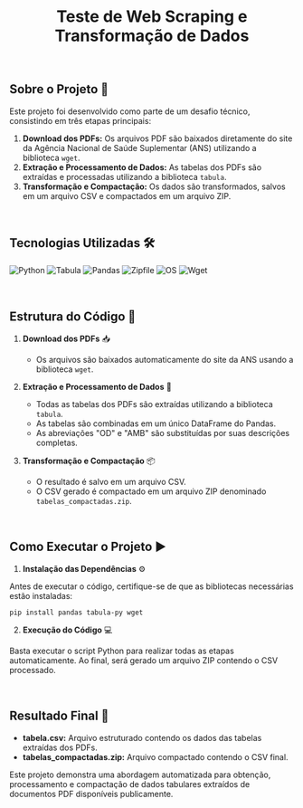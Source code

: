 <h1 align="center">Teste de Web Scraping e Transformação de Dados</h1>

<br>

<h2>Sobre o Projeto 🚀</h2>

Este projeto foi desenvolvido como parte de um desafio técnico, consistindo em três etapas principais:

1. **Download dos PDFs:** Os arquivos PDF são baixados diretamente do site da Agência Nacional de Saúde Suplementar (ANS) utilizando a biblioteca `wget`.
2. **Extração e Processamento de Dados:** As tabelas dos PDFs são extraídas e processadas utilizando a biblioteca `tabula`.
3. **Transformação e Compactação:** Os dados são transformados, salvos em um arquivo CSV e compactados em um arquivo ZIP.

<br>
<h2>Tecnologias Utilizadas 🛠️</h2>

<img align="center" alt="Python" src="https://img.shields.io/badge/Python-3776AB?style=for-the-badge&logo=python&logoColor=white"/>  <img align="center" alt="Tabula" src="https://img.shields.io/badge/Tabula-DC143C?style=for-the-badge&logo=adobeacrobatreader&logoColor=white"/>   <img align="center" alt="Pandas" src="https://img.shields.io/badge/Pandas-150458?style=for-the-badge&logo=pandas&logoColor=white"/>   <img align="center" alt="Zipfile" src="https://img.shields.io/badge/Zipfile-FFD700?style=for-the-badge&logo=files&logoColor=black"/>   <img align="center" alt="OS" src="https://img.shields.io/badge/OS-808080?style=for-the-badge&logo=linux&logoColor=white"/>  <img align="center" alt="Wget" src="https://img.shields.io/badge/Wget-006699?style=for-the-badge&logo=gnu&logoColor=white"/>  

<br>

<h2>Estrutura do Código 📜</h2>

1. **Download dos PDFs** 📥
   - Os arquivos são baixados automaticamente do site da ANS usando a biblioteca `wget`.
   
2. **Extração e Processamento de Dados** 🔄
   - Todas as tabelas dos PDFs são extraídas utilizando a biblioteca `tabula`.
   - As tabelas são combinadas em um único DataFrame do Pandas.
   - As abreviações "OD" e "AMB" são substituídas por suas descrições completas.
   
3. **Transformação e Compactação** 📦
   - O resultado é salvo em um arquivo CSV.
   - O CSV gerado é compactado em um arquivo ZIP denominado `tabelas_compactadas.zip`.

<br>

<h2>Como Executar o Projeto ▶️</h2>

1. **Instalação das Dependências** ⚙️

Antes de executar o código, certifique-se de que as bibliotecas necessárias estão instaladas:
```
pip install pandas tabula-py wget
```

2. **Execução do Código** 💻

Basta executar o script Python para realizar todas as etapas automaticamente. Ao final, será gerado um arquivo ZIP contendo o CSV processado.

<br>

<h2>Resultado Final 📂</h2>

- **tabela.csv:** Arquivo estruturado contendo os dados das tabelas extraídas dos PDFs.
- **tabelas_compactadas.zip:** Arquivo compactado contendo o CSV final.

Este projeto demonstra uma abordagem automatizada para obtenção, processamento e compactação de dados tabulares extraídos de documentos PDF disponíveis publicamente.
